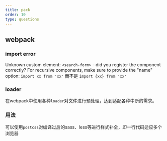 ```yaml
---
title: pack
order: 10
type: questions
---
```


## webpack

### import error

Unknown custom element: `<search-form>` - did you register the component correctly? For recursive components, make sure to provide the "name" option:
`import xx from 'xx'` 而不是 `import {xx} from 'xx'`

### loader

在webpack中使用各种`loader`对文件进行预处理，达到适配各种中断的需求。

### 用法

可以使用`postcss`对编译过后的sass、less等进行样式补全，即一行代码适应多个浏览器